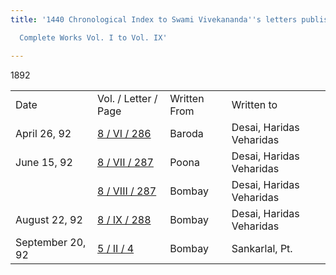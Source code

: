```yaml
---
title: '1440 Chronological Index to Swami Vivekananda''s letters published in the

  Complete Works Vol. I to Vol. IX'

---
```





1892



|                  |                                                                               |              |                          |
|------------------|-------------------------------------------------------------------------------|--------------|--------------------------|
| Date             | Vol. / Letter / Page                                                          | Written From | Written to               |
| April 26, 92     | [8 / VI / 286](../../../volume_8/epistles_fourth_series/)   | Baroda       | Desai, Haridas Veharidas |
| June 15, 92      | [8 / VII / 287](../../../volume_8/epistles_fourth_series/)  | Poona        | Desai, Haridas Veharidas |
|                  | [8 / VIII / 287](../../../volume_8/epistles_fourth_series/) | Bombay       | Desai, Haridas Veharidas |
| August 22, 92    | [8 / IX / 288](../../../volume_8/epistles_fourth_series/)   | Bombay       | Desai, Haridas Veharidas |
| September 20, 92 | [5 / II / 4](../../../volume_5/epistles_first_series/)   | Bombay       | Sankarlal, Pt.           |

